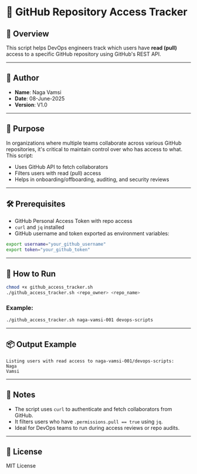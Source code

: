 # 🔐 GitHub Repository Access Tracker

## 📘 Overview

This script helps DevOps engineers track which users have **read (pull)** access to a specific GitHub repository using GitHub's REST API.

---

## 🧠 Author

- **Name**: Naga Vamsi
- **Date**: 08-June-2025
- **Version**: V1.0

---

## 🎯 Purpose

In organizations where multiple teams collaborate across various GitHub repositories, it's critical to maintain control over who has access to what. This script:

- Uses GitHub API to fetch collaborators
- Filters users with read (pull) access
- Helps in onboarding/offboarding, auditing, and security reviews

---

## 🛠️ Prerequisites

- GitHub Personal Access Token with repo access
- `curl` and `jq` installed
- GitHub username and token exported as environment variables:

```bash
export username="your_github_username"
export token="your_github_token"
```

---

## 🚀 How to Run

```bash
chmod +x github_access_tracker.sh
./github_access_tracker.sh <repo_owner> <repo_name>
```

### Example:

```bash
./github_access_tracker.sh naga-vamsi-001 devops-scripts
```

---

## 📦 Output Example

```
Listing users with read access to naga-vamsi-001/devops-scripts:
Naga
Vamsi

```

---

## 📌 Notes

- The script uses `curl` to authenticate and fetch collaborators from GitHub.
- It filters users who have `.permissions.pull == true` using `jq`.
- Ideal for DevOps teams to run during access reviews or repo audits.

---

## 📄 License

MIT License
